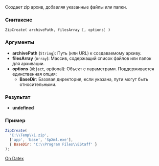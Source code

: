 Создает zip архив, добавляя указанные файлы или папки.

### Синтаксис
`ZipCreate( archivePath, filesArray [, options] )`

### Аргументы
- **archivePath** (`String`): Путь (или URL) к создаваемому архиву.
- **filesArray** (`Array`): Массив, содержащий список файлов или папок для архивации.
- **options** (`Object`, optional): Объект с параметрами. Поддерживается единственная опция:
    - **BaseDir**: Базовая директория, если указана, пути могут быть относительными.

### Результат
- **undefined**

### Пример
```js
ZipCreate(
  'C:\\Temp\\1.zip', 
  ['app', 'base', 'SpXml.exe'], 
  { BaseDir: 'C:\\Program Files\\EStaff' }
);
```

[On Datex](http://docs.datex.ru/article.htm?id=5620276905286592526)